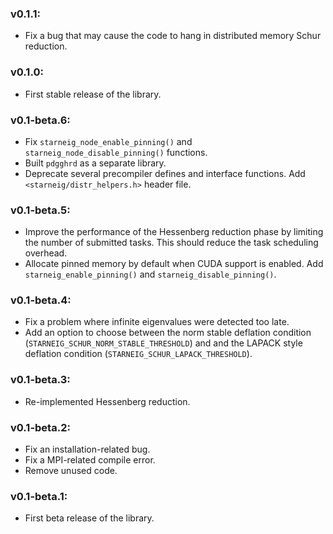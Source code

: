 ### v0.1.1:
 - Fix a bug that may cause the code to hang in distributed memory  Schur
   reduction.

### v0.1.0:
 - First stable release of the library.

### v0.1-beta.6:
 - Fix `starneig_node_enable_pinning()` and `starneig_node_disable_pinning()`
   functions.
 - Built `pdgghrd` as a separate library.
 - Deprecate several precompiler defines and interface functions. Add
   `<starneig/distr_helpers.h>` header file.

### v0.1-beta.5:
 - Improve the performance of the Hessenberg reduction phase by limiting
   the number of submitted tasks. This should reduce the task scheduling
   overhead.
 - Allocate pinned memory by default when CUDA support is enabled. Add
   `starneig_enable_pinning()` and `starneig_disable_pinning()`.

### v0.1-beta.4:
 - Fix a problem where infinite eigenvalues were detected too late.
 - Add an option to choose between the norm stable deflation condition
   (`STARNEIG_SCHUR_NORM_STABLE_THRESHOLD`) and and the LAPACK style deflation
   condition (`STARNEIG_SCHUR_LAPACK_THRESHOLD`).

### v0.1-beta.3:
 - Re-implemented Hessenberg reduction.

### v0.1-beta.2:
 - Fix an installation-related bug.
 - Fix a MPI-related compile error.
 - Remove unused code.

### v0.1-beta.1:
 - First beta release of the library.

